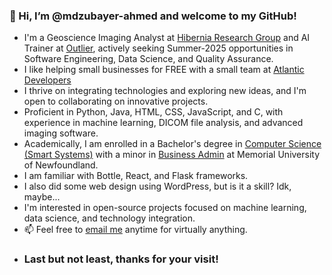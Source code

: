 ### 👋 Hi, I’m @mdzubayer-ahmed and welcome to my GitHub!

- I'm a Geoscience Imaging Analyst at [Hibernia Research Group](https://www.linkedin.com/company/hibernia-enhanced-oil-recovery-group) and AI Trainer at [Outlier](https://outlier.ai/), actively seeking Summer-2025 opportunities in Software Engineering, Data Science, and Quality Assurance.
- I like helping small businesses for FREE with a small team at [Atlantic Developers](https://github.com/Atlantic-Developers)
- I thrive on integrating technologies and exploring new ideas, and I'm open to collaborating on innovative projects.
- Proficient in Python, Java, HTML, CSS, JavaScript, and C, with experience in machine learning, DICOM file analysis, and advanced imaging software.
- Academically, I am enrolled in a Bachelor's degree in [Computer Science (Smart Systems)](https://www.mun.ca/undergrad/programs/science/computer-science-smart-systems/) with a minor in [Business Admin](https://www.mun.ca/university-calendar/st-johns-campus/faculty-of-business-administration/6/7/#d.en.328425) at Memorial University of Newfoundland.
- I am familiar with Bottle, React, and Flask frameworks.
- I also did some web design using WordPress, but is it a skill? Idk, maybe...
- I'm interested in open-source projects focused on machine learning, data science, and technology integration.
- 📫 Feel free to [email me](mailto:mzahmed@mun.ca) anytime for virtually anything.
- ### Last but not least, thanks for your visit!
